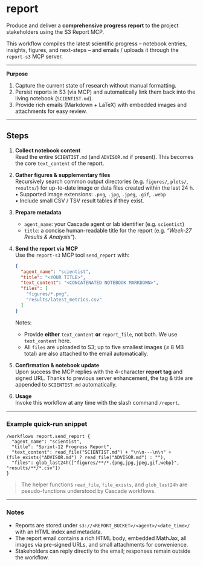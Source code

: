 # report

Produce and deliver a **comprehensive progress report** to the project stakeholders using the S3 Report MCP.

This workflow compiles the latest scientific progress – notebook entries, insights, figures, and next-steps – and emails / uploads it through the `report-s3` MCP server.

---
**Purpose**

1. Capture the current state of research without manual formatting.
2. Persist reports in S3 (via MCP) and automatically link them back into the living notebook (`SCIENTIST.md`).
3. Provide rich emails (Markdown + LaTeX) with embedded images and attachments for easy review.

---
## Steps

1. **Collect notebook content**  
   Read the entire `SCIENTIST.md` (and `ADVISOR.md` if present). This becomes the core `text_content` of the report.

2. **Gather figures & supplementary files**  
   Recursively search common output directories (e.g. `figures/`, `plots/`, `results/`) for up-to-date image or data files created within the last 24 h.  
   • Supported image extensions: `.png`, `.jpg`, `.jpeg`, `.gif`, `.webp`  
   • Include small CSV / TSV result tables if they exist.

3. **Prepare metadata**  
   - `agent_name`: your Cascade agent or lab identifier (e.g. `scientist`)  
   - `title`: a concise human-readable title for the report (e.g. *“Week-27 Results & Analysis”*).

4. **Send the report via MCP**  
   Use the `report-s3` MCP tool `send_report` with:
   ```json
   {
     "agent_name": "scientist",
     "title": "<YOUR TITLE>",
     "text_content": "<CONCATENATED NOTEBOOK MARKDOWN>",
     "files": [
       "figures/*.png",
       "results/latest_metrics.csv"
     ]
   }
   ```
   Notes:
   - Provide **either** `text_content` **or** `report_file`, not both. We use `text_content` here.  
   - All `files` are uploaded to S3; up to five smallest images (≤ 8 MB total) are also attached to the email automatically.

5. **Confirmation & notebook update**  
   Upon success the MCP replies with the 4-character **report tag** and signed URL. Thanks to previous server enhancement, the tag & title are appended to `SCIENTIST.md` automatically.

6. **Usage**  
   Invoke this workflow at any time with the slash command `/report`.

---
### Example quick-run snippet
```cascade
/workflows report.send_report {
  "agent_name": "scientist",
  "title": "Sprint-12 Progress Report",
  "text_content": read_file("SCIENTIST.md") + "\n\n---\n\n" + (file_exists("ADVISOR.md") ? read_file("ADVISOR.md") : ""),
  "files": glob_last24h(["figures/**/*.{png,jpg,jpeg,gif,webp}", "results/**/*.csv"])
}
```

> The helper functions `read_file`, `file_exists`, and `glob_last24h` are pseudo-functions understood by Cascade workflows.

---
### Notes
- Reports are stored under `s3://<REPORT_BUCKET>/<agent>/<date_time>/` with an HTML index and metadata.
- The report email contains a rich HTML body, embedded MathJax, all images via pre-signed URLs, and small attachments for convenience.
- Stakeholders can reply directly to the email; responses remain outside the workflow.
